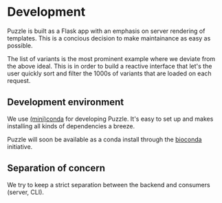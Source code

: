 # Development
Puzzle is built as a Flask app with an emphasis on server rendering of templates. This is a concious decision to make maintainance as easy as possible.

The list of variants is the most prominent example where we deviate from the above ideal. This is in order to build a reactive interface that let's the user quickly sort and filter the 1000s of variants that are loaded on each request.

## Development environment
We use [(mini)conda](http://conda.pydata.org/miniconda.html) for developing Puzzle. It's easy to set up and makes installing all kinds of dependencies a breeze.

Puzzle will soon be available as a conda install through the [bioconda](https://bioconda.github.io/) initiative.

## Separation of concern
We try to keep a strict separation between the backend and consumers (server, CLI).
